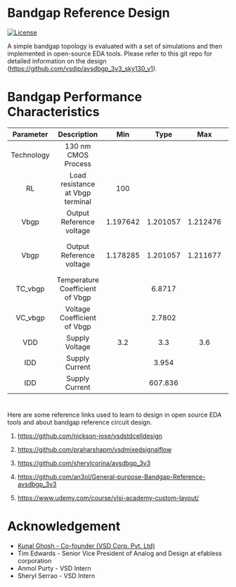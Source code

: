 # Bandgap Reference Design

[![License](https://img.shields.io/badge/License-Apache%202.0-blue.svg)](https://opensource.org/licenses/Apache-2.0)

A simple bandgap topology is evaluated with a set of simulations and then implemented in open-source EDA tools.
Please refer to this git repo for detailed information on the design (https://github.com/vsdip/avsdbgp_3v3_sky130_v1).

# Bandgap Performance Characteristics

| Parameter| Description| Min | Type | Max | Unit | Condition |
| :---:  | :-: | :-: | :-: | :---:  | :-: | :-: |
|Technology| 130 nm CMOS Process |
|RL|Load resistance at Vbgp terminal | 100|||Mohm|VDD=3.3V, T=27C|
|Vbgp|Output Reference voltage|1.197642|1.201057|1.212476|V|T=-40 to 140C, VDD=3.3V|
|Vbgp|Output Reference voltage|1.178285|1.201057|1.211677|V|VDD=2.7V to VDD=3.6V, T=27C|
|TC_vbgp|Temperature Coefficient of Vbgp||6.8717||ppm/C|T=-40 to 140C, VDD=3.3V|
|VC_vbgp|Voltage Coefficient of Vbgp||2.7802||%/V|VDD=2.7V to 3.6, T=27C|
|VDD|Supply Voltage|3.2|3.3|3.6|V|T=-40C to 140C|
|IDD|Supply Current||3.954||uA|EN=1|
|IDD|Supply Current||607.836||nA|EN=0|

#

Here are some reference links used to learn to design in open source EDA tools and about bandgap reference circuit design.

1. https://github.com/nickson-jose/vsdstdcelldesign

2. https://github.com/praharshapm/vsdmixedsignalflow

3. https://github.com/sherylcorina/avsdbgp_3v3

4. https://github.com/an3ol/General-purpose-Bandgap-Reference-avsdbgp_3v3

5. https://www.udemy.com/course/vlsi-academy-custom-layout/

# Acknowledgement

* [Kunal Ghosh - Co-founder (VSD Corp. Pvt. Ltd)](https://github.com/kunalg123)
* Tim Edwards - Senior Vice President of Analog and Design at efabless corporation
* Anmol Purty - VSD Intern
* Sheryl Serrao - VSD Intern
